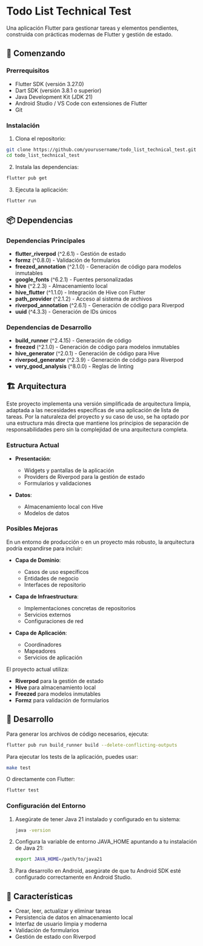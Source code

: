 # Todo List Technical Test

Una aplicación Flutter para gestionar tareas y elementos pendientes, construida con prácticas modernas de Flutter y gestión de estado.

## 🚀 Comenzando

### Prerrequisitos

- Flutter SDK (versión 3.27.0)
- Dart SDK (versión 3.8.1 o superior)
- Java Development Kit (JDK 21)
- Android Studio / VS Code con extensiones de Flutter
- Git

### Instalación

1. Clona el repositorio:

```bash
git clone https://github.com/yourusername/todo_list_technical_test.git
cd todo_list_technical_test
```

2. Instala las dependencias:

```bash
flutter pub get
```

3. Ejecuta la aplicación:

```bash
flutter run
```

## 📦 Dependencias

### Dependencias Principales

- **flutter_riverpod** (^2.6.1) - Gestión de estado
- **formz** (^0.8.0) - Validación de formularios
- **freezed_annotation** (^2.1.0) - Generación de código para modelos inmutables
- **google_fonts** (^6.2.1) - Fuentes personalizadas
- **hive** (^2.2.3) - Almacenamiento local
- **hive_flutter** (^1.1.0) - Integración de Hive con Flutter
- **path_provider** (^2.1.2) - Acceso al sistema de archivos
- **riverpod_annotation** (^2.6.1) - Generación de código para Riverpod
- **uuid** (^4.3.3) - Generación de IDs únicos

### Dependencias de Desarrollo

- **build_runner** (^2.4.15) - Generación de código
- **freezed** (^2.1.0) - Generación de código para modelos inmutables
- **hive_generator** (^2.0.1) - Generación de código para Hive
- **riverpod_generator** (^2.3.9) - Generación de código para Riverpod
- **very_good_analysis** (^8.0.0) - Reglas de linting

## 🏗️ Arquitectura

Este proyecto implementa una versión simplificada de arquitectura limpia, adaptada a las necesidades específicas de una aplicación de lista de tareas. Por la naturaleza del proyecto y su caso de uso, se ha optado por una estructura más directa que mantiene los principios de separación de responsabilidades pero sin la complejidad de una arquitectura completa.

### Estructura Actual

- **Presentación**:

  - Widgets y pantallas de la aplicación
  - Providers de Riverpod para la gestión de estado
  - Formularios y validaciones

- **Datos**:
  - Almacenamiento local con Hive
  - Modelos de datos

### Posibles Mejoras

En un entorno de producción o en un proyecto más robusto, la arquitectura podría expandirse para incluir:

- **Capa de Dominio**:

  - Casos de uso específicos
  - Entidades de negocio
  - Interfaces de repositorio

- **Capa de Infraestructura**:

  - Implementaciones concretas de repositorios
  - Servicios externos
  - Configuraciones de red

- **Capa de Aplicación**:
  - Coordinadores
  - Mapeadores
  - Servicios de aplicación

El proyecto actual utiliza:

- **Riverpod** para la gestión de estado
- **Hive** para almacenamiento local
- **Freezed** para modelos inmutables
- **Formz** para validación de formularios

## 🔧 Desarrollo

Para generar los archivos de código necesarios, ejecuta:

```bash
flutter pub run build_runner build --delete-conflicting-outputs
```

Para ejecutar los tests de la aplicación, puedes usar:

```bash
make test
```

O directamente con Flutter:

```bash
flutter test
```

### Configuración del Entorno

1. Asegúrate de tener Java 21 instalado y configurado en tu sistema:

   ```bash
   java -version
   ```

2. Configura la variable de entorno JAVA_HOME apuntando a tu instalación de Java 21:

   ```bash
   export JAVA_HOME=/path/to/java21
   ```

3. Para desarrollo en Android, asegúrate de que tu Android SDK esté configurado correctamente en Android Studio.

## 📱 Características

- Crear, leer, actualizar y eliminar tareas
- Persistencia de datos en almacenamiento local
- Interfaz de usuario limpia y moderna
- Validación de formularios
- Gestión de estado con Riverpod
